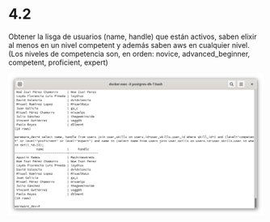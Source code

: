 # 4.2

Obtener la lisga de usuarios (name, handle) que están activos, saben elixir al menos en un nivel competent y además saben aws en cualquier nivel. (Los niveles de competencia son, en orden: novice, advanced_beginner, competent, proficient, expert)

![PSQL](img/img_4.2.png)
